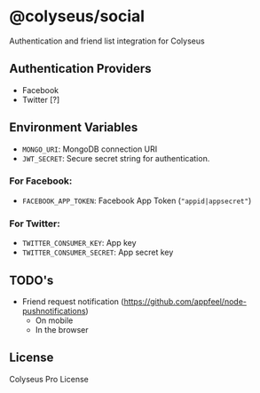 # @colyseus/social

Authentication and friend list integration for Colyseus

## Authentication Providers

- Facebook
- Twitter [?]

## Environment Variables

- `MONGO_URI`: MongoDB connection URI
- `JWT_SECRET`: Secure secret string for authentication.

### For Facebook:

- `FACEBOOK_APP_TOKEN`: Facebook App Token (`"appid|appsecret"`)

### For Twitter:

- `TWITTER_CONSUMER_KEY`: App key
- `TWITTER_CONSUMER_SECRET`: App secret key

## TODO's

- Friend request notification (https://github.com/appfeel/node-pushnotifications)
    - On mobile
    - In the browser

## License

Colyseus Pro License
